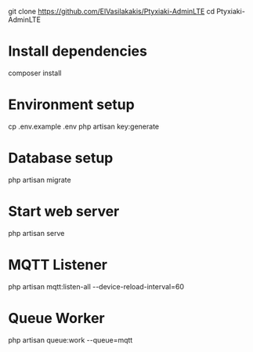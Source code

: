 git clone https://github.com/ElVasilakakis/Ptyxiaki-AdminLTE
cd Ptyxiaki-AdminLTE

# Install dependencies
composer install

# Environment setup
cp .env.example .env
php artisan key:generate

# Database setup
php artisan migrate

# Start web server
php artisan serve


# MQTT Listener
php artisan mqtt:listen-all --device-reload-interval=60

# Queue Worker
php artisan queue:work --queue=mqtt